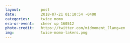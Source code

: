```yaml
---
layout:         post
date:           2018-07-21 01:10:54 -0400
categories:     twice momo
era-or-event:   cheer up 160512
photo-credit:   https://twitter.com/midmoment_?lang=en
img:            twice-momo-lakers.png
---
```


